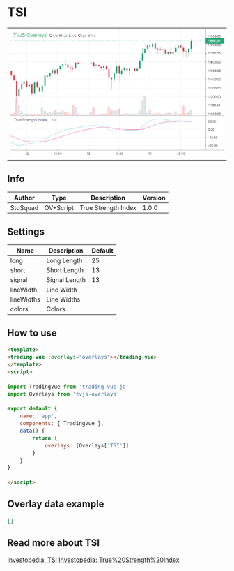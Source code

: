 
# TSI

<table><tr><td>
  <img width="800" heigth="480" src="screen.png" alt="screen">
</td></tr></table>

## Info

| Author | Type | Description | Version |
| ------ | ---- | ----------- | ------- |
| StdSquad | OV+Script | True Strength Index | 1.0.0 |


## Settings

| Name | Description | Default |
| ---- | ----------- | ------- |
| long | Long Length | 25 |
| short | Short Length | 13 |
| signal | Signal Length | 13 |
| lineWidth | Line Width |  |
| lineWidths | Line Widths |  |
| colors | Colors |  |

## How to use

```html
<template>
<trading-vue :overlays="overlays"></trading-vue>
</template>
<script>

import TradingVue from 'trading-vue-js'
import Overlays from 'tvjs-overlays'

export default {
    name: 'app',
    components: { TradingVue },
    data() {
        return {
            overlays: [Overlays['TSI']]
        }
    }
}

</script>

```

## Overlay data example

```json
[]
```

## Read more about TSI

[Investopedia: TSI](https://www.investopedia.com/search?q=TSI)
[Investopedia: True%20Strength%20Index](https://www.investopedia.com/search?q=True%20Strength%20Index)

